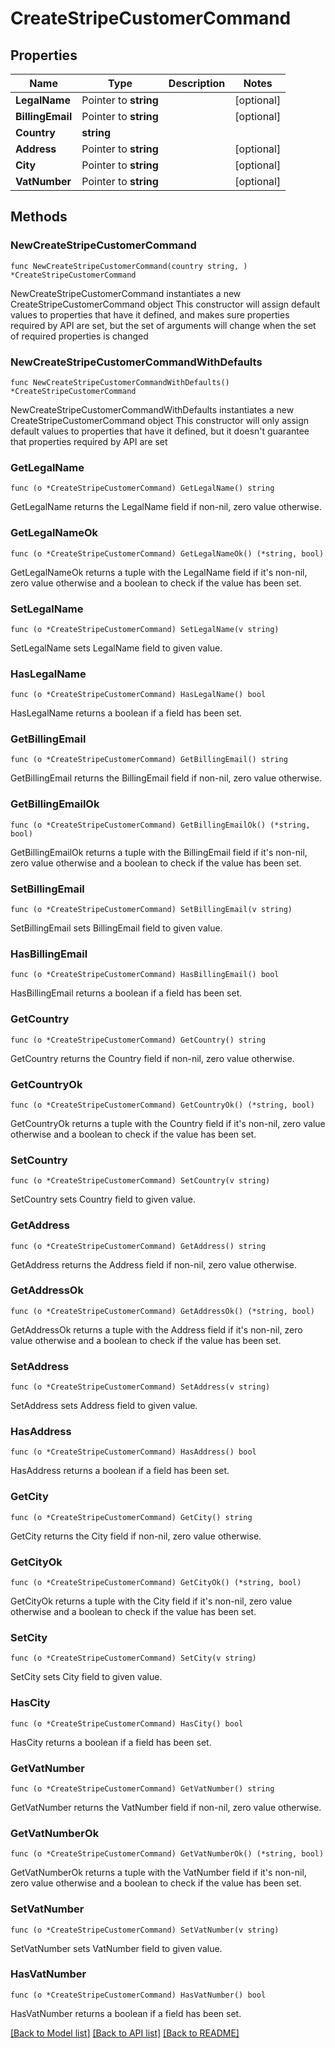 # CreateStripeCustomerCommand

## Properties

Name | Type | Description | Notes
------------ | ------------- | ------------- | -------------
**LegalName** | Pointer to **string** |  | [optional] 
**BillingEmail** | Pointer to **string** |  | [optional] 
**Country** | **string** |  | 
**Address** | Pointer to **string** |  | [optional] 
**City** | Pointer to **string** |  | [optional] 
**VatNumber** | Pointer to **string** |  | [optional] 

## Methods

### NewCreateStripeCustomerCommand

`func NewCreateStripeCustomerCommand(country string, ) *CreateStripeCustomerCommand`

NewCreateStripeCustomerCommand instantiates a new CreateStripeCustomerCommand object
This constructor will assign default values to properties that have it defined,
and makes sure properties required by API are set, but the set of arguments
will change when the set of required properties is changed

### NewCreateStripeCustomerCommandWithDefaults

`func NewCreateStripeCustomerCommandWithDefaults() *CreateStripeCustomerCommand`

NewCreateStripeCustomerCommandWithDefaults instantiates a new CreateStripeCustomerCommand object
This constructor will only assign default values to properties that have it defined,
but it doesn't guarantee that properties required by API are set

### GetLegalName

`func (o *CreateStripeCustomerCommand) GetLegalName() string`

GetLegalName returns the LegalName field if non-nil, zero value otherwise.

### GetLegalNameOk

`func (o *CreateStripeCustomerCommand) GetLegalNameOk() (*string, bool)`

GetLegalNameOk returns a tuple with the LegalName field if it's non-nil, zero value otherwise
and a boolean to check if the value has been set.

### SetLegalName

`func (o *CreateStripeCustomerCommand) SetLegalName(v string)`

SetLegalName sets LegalName field to given value.

### HasLegalName

`func (o *CreateStripeCustomerCommand) HasLegalName() bool`

HasLegalName returns a boolean if a field has been set.

### GetBillingEmail

`func (o *CreateStripeCustomerCommand) GetBillingEmail() string`

GetBillingEmail returns the BillingEmail field if non-nil, zero value otherwise.

### GetBillingEmailOk

`func (o *CreateStripeCustomerCommand) GetBillingEmailOk() (*string, bool)`

GetBillingEmailOk returns a tuple with the BillingEmail field if it's non-nil, zero value otherwise
and a boolean to check if the value has been set.

### SetBillingEmail

`func (o *CreateStripeCustomerCommand) SetBillingEmail(v string)`

SetBillingEmail sets BillingEmail field to given value.

### HasBillingEmail

`func (o *CreateStripeCustomerCommand) HasBillingEmail() bool`

HasBillingEmail returns a boolean if a field has been set.

### GetCountry

`func (o *CreateStripeCustomerCommand) GetCountry() string`

GetCountry returns the Country field if non-nil, zero value otherwise.

### GetCountryOk

`func (o *CreateStripeCustomerCommand) GetCountryOk() (*string, bool)`

GetCountryOk returns a tuple with the Country field if it's non-nil, zero value otherwise
and a boolean to check if the value has been set.

### SetCountry

`func (o *CreateStripeCustomerCommand) SetCountry(v string)`

SetCountry sets Country field to given value.


### GetAddress

`func (o *CreateStripeCustomerCommand) GetAddress() string`

GetAddress returns the Address field if non-nil, zero value otherwise.

### GetAddressOk

`func (o *CreateStripeCustomerCommand) GetAddressOk() (*string, bool)`

GetAddressOk returns a tuple with the Address field if it's non-nil, zero value otherwise
and a boolean to check if the value has been set.

### SetAddress

`func (o *CreateStripeCustomerCommand) SetAddress(v string)`

SetAddress sets Address field to given value.

### HasAddress

`func (o *CreateStripeCustomerCommand) HasAddress() bool`

HasAddress returns a boolean if a field has been set.

### GetCity

`func (o *CreateStripeCustomerCommand) GetCity() string`

GetCity returns the City field if non-nil, zero value otherwise.

### GetCityOk

`func (o *CreateStripeCustomerCommand) GetCityOk() (*string, bool)`

GetCityOk returns a tuple with the City field if it's non-nil, zero value otherwise
and a boolean to check if the value has been set.

### SetCity

`func (o *CreateStripeCustomerCommand) SetCity(v string)`

SetCity sets City field to given value.

### HasCity

`func (o *CreateStripeCustomerCommand) HasCity() bool`

HasCity returns a boolean if a field has been set.

### GetVatNumber

`func (o *CreateStripeCustomerCommand) GetVatNumber() string`

GetVatNumber returns the VatNumber field if non-nil, zero value otherwise.

### GetVatNumberOk

`func (o *CreateStripeCustomerCommand) GetVatNumberOk() (*string, bool)`

GetVatNumberOk returns a tuple with the VatNumber field if it's non-nil, zero value otherwise
and a boolean to check if the value has been set.

### SetVatNumber

`func (o *CreateStripeCustomerCommand) SetVatNumber(v string)`

SetVatNumber sets VatNumber field to given value.

### HasVatNumber

`func (o *CreateStripeCustomerCommand) HasVatNumber() bool`

HasVatNumber returns a boolean if a field has been set.


[[Back to Model list]](../README.md#documentation-for-models) [[Back to API list]](../README.md#documentation-for-api-endpoints) [[Back to README]](../README.md)


